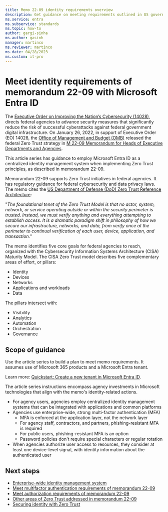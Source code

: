 ```yaml
---
title: Memo 22-09 identity requirements overview
description: Get guidance on meeting requirements outlined in US government OMB memorandum 22-09.
ms.service: entra
ms.subservice: standards
ms.topic: how-to
author: gargi-sinha
ms.author: gasinh
manager: martinco
ms.reviewer: martinco
ms.date: 04/28/2023
ms.custom: it-pro
---
```


# Meet identity requirements of memorandum 22-09 with Microsoft Entra ID

The [Executive Order on Improving the Nation’s Cybersecurity (14028)](https://www.whitehouse.gov/briefing-room/presidential-actions/2021/05/12/executive-order-on-improving-the-nations-cybersecurity), directs federal agencies to advance security measures that significantly reduce the risk of successful cyberattacks against federal government digital infrastructure. On January 26, 2022, in support of Executive Order (EO) 14028, the [Office of Management and Budget (OMB)](https://www.whitehouse.gov/omb/) released the federal Zero Trust strategy in [M 22-09 Memorandum for Heads of Executive Departments and Agencies](https://www.whitehouse.gov/wp-content/uploads/2022/01/M-22-09.pdf). 

This article series has guidance to employ Microsoft Entra ID as a centralized identity management system when implementing Zero Trust principles, as described in memorandum 22-09. 

Memorandum 22-09 supports Zero Trust initiatives in federal agencies. It has regulatory guidance for federal cybersecurity and data privacy laws. The memo cites the [US Department of Defense (DoD) Zero Trust Reference Architecture](https://cloudsecurityalliance.org/artifacts/dod-zero-trust-reference-architecture/): 

"*The foundational tenet of the Zero Trust Model is that no actor, system, network, or service operating outside or within the security perimeter is trusted. Instead, we must verify anything and everything attempting to establish access. It is a dramatic paradigm shift in philosophy of how we secure our infrastructure, networks, and data, from verify once at the perimeter to continual verification of each user, device, application, and transaction.*"

The memo identifies five core goals for federal agencies to reach, organized with the Cybersecurity Information Systems Architecture (CISA) Maturity Model. The CISA Zero Trust model describes five complementary areas of effort, or pillars: 

* Identity
* Devices 
* Networks
* Applications and workloads
* Data

The pillars intersect with: 

* Visibility
* Analytics
* Automation 
* Orchestration
* Governance

## Scope of guidance

Use the article series to build a plan to meet memo requirements. It assumes use of Microsoft 365 products and a Microsoft Entra tenant. 

Learn more: [Quickstart: Create a new tenant in Microsoft Entra ID](~/fundamentals/create-new-tenant.md).

The article series instructions encompass agency investments in Microsoft technologies that align with the memo's identity-related actions.

* For agency users, agencies employ centralized identity management systems that can be integrated with applications and common platforms
*  Agencies use enterprise-wide, strong multi-factor authentication (MFA)
   *  MFA is enforced at the application layer, not the network layer
   *  For agency staff, contractors, and partners, phishing-resistant MFA is required
   *  For public users, phishing-resistant MFA is an option
   *  Password policies don't require special characters or regular rotation
* When agencies authorize user access to resources, they consider at least one device-level signal, with identity information about the authenticated user

 
## Next steps

* [Enterprise-wide identity management system](memo-22-09-enterprise-wide-identity-management-system.md)
* [Meet multifactor authentication requirements of memorandum 22-09](memo-22-09-multi-factor-authentication.md)
* [Meet authorization requirements of memorandum 22-09](memo-22-09-authorization.md)
* [Other areas of Zero Trust addressed in memorandum 22-09](memo-22-09-other-areas-zero-trust.md)
* [Securing identity with Zero Trust](/security/zero-trust/deploy/identity)
